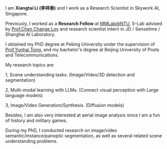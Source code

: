 I am **Xiangtai Li (李祥泰)** and I work as a Research Scientist in Skywork AI, Singapore.

Previously, I worked as a **Research Fellow** at [MMLab@NTU](https://www.mmlab-ntu.com/), S-Lab advised by [Prof.Chen Change Loy](https://www.mmlab-ntu.com/person/ccloy/) and research scientist intern in JD / Sensetime / Shanghai AI Laboratory.

I obtained my PhD degree at Peking University under the supervision of [Prof.Yunhai Tong](https://scholar.google.com/citations?user=T4gqdPkAAAAJ&hl=zh-CN), and my bachelor's degree at Beijing University of Posts and Telecommunications.

My research topics are:

1, Scene understanding tasks. (Image/Video/3D detection and segmentation)

2, Multi-modal learning with LLMs. (Connect visual perception with Large language models)

3, Image/Video Generation/Synthesis. (Diffusion models)


Besides, I am also very interested at aerial image analysis since I am a fun of history and military games. 

During my PhD, I conducted research on image/video semantic/instance/panoptic segmentation, as well as several related scene understanding problems.